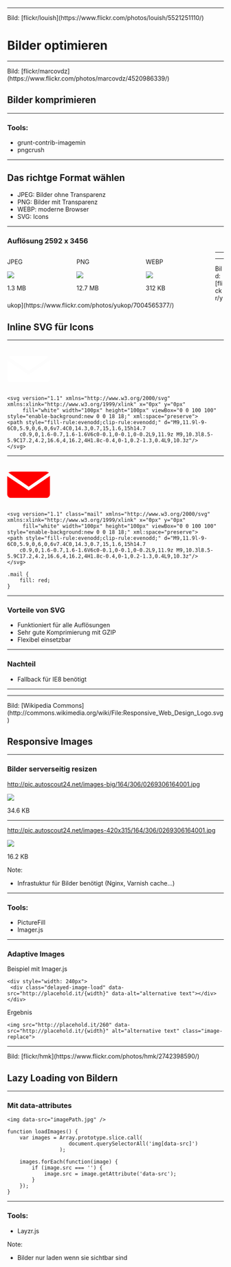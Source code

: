 ﻿<!-- .slide: data-background="assets/maps/map_final_2.jpg" -->

---

<!-- .slide: data-background="assets/13.jpg" -->
<div class="attribution">Bild: [flickr/louish](https://www.flickr.com/photos/louish/5521251110/)</div>

# Bilder optimieren

---

<!-- .slide: data-background="assets/10.jpg" -->
<div class="attribution">Bild: [flickr/marcovdz](https://www.flickr.com/photos/marcovdz/4520986339/)</div>

## Bilder komprimieren

---

### Tools:

- grunt-contrib-imagemin
- pngcrush

---

## Das richtge Format wählen

- JPEG: Bilder ohne Transparenz
- PNG: Bilder mit Transparenz
- WEBP: moderne Browser
- SVG: Icons

---

### Auflösung 2592 x 3456

<div>
	<div style="float: left; width: 32%">
		<p>JPEG</p>
		<img src="assets/image_formats/kitten.jpg" />
		<p>1.3 MB</p>
	</div>
	<div style="float: left; width: 32%">
		<p>PNG</p>
		<img src="assets/image_formats/kitten.png" />
		<p>12.7 MB</p>
	</div>
	<div style="float: left; width: 32%">
		<p>WEBP</p>
		<img src="assets/image_formats/kitten.webp" />
		<p>312 KB</p>
	</div>
</div>

---

<!-- .slide: data-background="assets/webp.png" class="empty" -->

---

<!-- .slide: data-background="assets/14.jpg" -->
<div class="attribution">Bild: [flickr/yukop](https://www.flickr.com/photos/yukop/7004565377/)</div>

## Inline SVG für Icons

---

<svg version="1.1" xmlns="http://www.w3.org/2000/svg" xmlns:xlink="http://www.w3.org/1999/xlink" x="0px" y="0px"
	 fill="white" width="100px" height="100px" viewBox="0 0 18 18" style="enable-background:new 0 0 100 100;" xml:space="preserve">
<path style="fill-rule:evenodd;clip-rule:evenodd;" d="M9,11.9l-9-6C0,5.9,0,6,0,6v7.4C0,14.3,0.7,15,1.6,15h14.7
	c0.9,0,1.6-0.7,1.6-1.6V6c0-0.1,0-0.1,0-0.2L9,11.9z M9,10.3l8.5-5.9C17.2,4.2,16.6,4,16.2,4H1.8c-0.4,0-1,0.2-1.3,0.4L9,10.3z"/>
</svg>

```
<svg version="1.1" xmlns="http://www.w3.org/2000/svg" xmlns:xlink="http://www.w3.org/1999/xlink" x="0px" y="0px"
	 fill="white" width="100px" height="100px" viewBox="0 0 100 100" style="enable-background:new 0 0 18 18;" xml:space="preserve">
<path style="fill-rule:evenodd;clip-rule:evenodd;" d="M9,11.9l-9-6C0,5.9,0,6,0,6v7.4C0,14.3,0.7,15,1.6,15h14.7
	c0.9,0,1.6-0.7,1.6-1.6V6c0-0.1,0-0.1,0-0.2L9,11.9z M9,10.3l8.5-5.9C17.2,4.2,16.6,4,16.2,4H1.8c-0.4,0-1,0.2-1.3,0.4L9,10.3z"/>
</svg>
```

---

<svg version="1.1" class="mail" xmlns="http://www.w3.org/2000/svg" xmlns:xlink="http://www.w3.org/1999/xlink" x="0px" y="0px"
	 fill="white" width="100px" height="100px" viewBox="0 0 18 18" style="enable-background:new 0 0 100 100;" xml:space="preserve">
<path style="fill-rule:evenodd;clip-rule:evenodd;" d="M9,11.9l-9-6C0,5.9,0,6,0,6v7.4C0,14.3,0.7,15,1.6,15h14.7
	c0.9,0,1.6-0.7,1.6-1.6V6c0-0.1,0-0.1,0-0.2L9,11.9z M9,10.3l8.5-5.9C17.2,4.2,16.6,4,16.2,4H1.8c-0.4,0-1,0.2-1.3,0.4L9,10.3z"/>
</svg>

<style>
	.mail {
		fill: red;
	}
</style>

```
<svg version="1.1" class="mail" xmlns="http://www.w3.org/2000/svg" xmlns:xlink="http://www.w3.org/1999/xlink" x="0px" y="0px"
	 fill="white" width="100px" height="100px" viewBox="0 0 100 100" style="enable-background:new 0 0 18 18;" xml:space="preserve">
<path style="fill-rule:evenodd;clip-rule:evenodd;" d="M9,11.9l-9-6C0,5.9,0,6,0,6v7.4C0,14.3,0.7,15,1.6,15h14.7
	c0.9,0,1.6-0.7,1.6-1.6V6c0-0.1,0-0.1,0-0.2L9,11.9z M9,10.3l8.5-5.9C17.2,4.2,16.6,4,16.2,4H1.8c-0.4,0-1,0.2-1.3,0.4L9,10.3z"/>
</svg>
```

```
.mail {
	fill: red;
}
```

---

### Vorteile von SVG

- Funktioniert für alle Auflösungen
- Sehr gute Komprimierung mit GZIP
- Flexibel einsetzbar

---

### Nachteil

- Fallback für IE8 benötigt

---

<!-- .slide: data-background="assets/grunticon.jpg" class="empty" -->

---

<!-- .slide: data-background="assets/responsive.png" -->
<div class="attribution">Bild: [Wikipedia Commons](http://commons.wikimedia.org/wiki/File:Responsive_Web_Design_Logo.svg)</div>

## Responsive Images

---

### Bilder serverseitig resizen

http://pic.autoscout24.net/images-big/164/306/0269306164001.jpg

<img src="assets/pic_server_2.jpg" />

<p>34.6 KB</p>

---

http://pic.autoscout24.net/images-420x315/164/306/0269306164001.jpg

<img src="assets/pic_server_1.jpg" />

<p>16.2 KB</p>

Note:
- Infrastuktur für Bilder benötigt (Nginx, Varnish cache...)

---

### Tools:

- PictureFill
- Imager.js

---

### Adaptive Images

Beispiel mit Imager.js

```
<div style="width: 240px">
 <div class="delayed-image-load" data-src="http://placehold.it/{width}" data-alt="alternative text"></div>
</div>

```

Ergebnis

```
<img src="http://placehold.it/260" data-src="http://placehold.it/{width}" alt="alternative text" class="image-replace">
```

---

<!-- .slide: data-background="assets/15.jpg" -->
<div class="attribution">Bild: [flickr/hmk](https://www.flickr.com/photos/hmk/2742398590/)</div>

## Lazy Loading von Bildern

---

### Mit data-attributes

```
<img data-src="imagePath.jpg" />
```

```
function loadImages() {
    var images = Array.prototype.slice.call(
					document.querySelectorAll('img[data-src]')
				 );

    images.forEach(function(image) {
        if (image.src === '') {
            image.src = image.getAttribute('data-src');
        }
    });
}
```

---

### Tools:

- Layzr.js

Note:
- Bilder nur laden wenn sie sichtbar sind